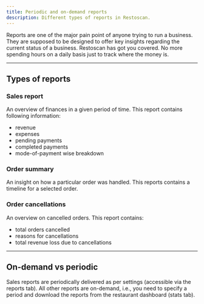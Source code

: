 ```yaml
---
title: Periodic and on-demand reports
description: Different types of reports in Restoscan.
---
```


Reports are one of the major pain point of anyone trying to run a business. They are supposed to be designed to offer key insights regarding the current status of a business. Restoscan has got you covered. No more spending hours on a daily basis just to track where the money is. 

---

## Types of reports

### Sales report

An overview of finances in a given period of time. This report contains following information: 
- revenue
- expenses
- pending payments
- completed payments
- mode-of-payment wise breakdown

### Order summary

An insight on how a particular order was handled.
This reports contains a timeline for a selected order.

### Order cancellations

An overview on cancelled orders. This report contains:
- total orders cancelled
- reasons for cancellations
- total revenue loss due to cancellations

---

## On-demand vs periodic

Sales reports are periodically delivered as per settings (accessible via the reports tab). All other reports are on-demand, i.e., you need to specify a period and download the reports from the restaurant dashboard (stats tab).